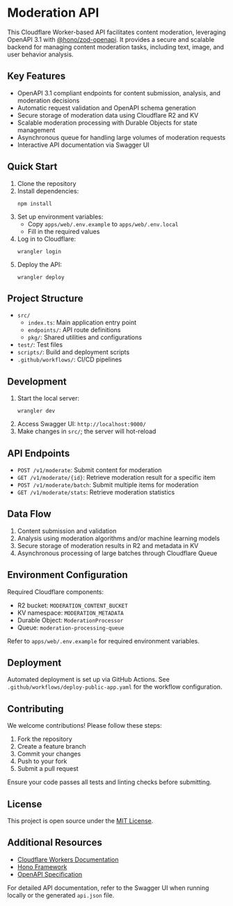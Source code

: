 # Moderation API

This Cloudflare Worker-based API facilitates content moderation, leveraging OpenAPI 3.1 with [@hono/zod-openapi](https://github.com/honojs/hono). It provides a secure and scalable backend for managing content moderation tasks, including text, image, and user behavior analysis.

## Key Features

- OpenAPI 3.1 compliant endpoints for content submission, analysis, and moderation decisions
- Automatic request validation and OpenAPI schema generation
- Secure storage of moderation data using Cloudflare R2 and KV
- Scalable moderation processing with Durable Objects for state management
- Asynchronous queue for handling large volumes of moderation requests
- Interactive API documentation via Swagger UI

## Quick Start

1. Clone the repository
2. Install dependencies:
   ```
   npm install
   ```
3. Set up environment variables:
   - Copy `apps/web/.env.example` to `apps/web/.env.local`
   - Fill in the required values
4. Log in to Cloudflare:
   ```
   wrangler login
   ```
5. Deploy the API:
   ```
   wrangler deploy
   ```

## Project Structure

- `src/`
  - `index.ts`: Main application entry point
  - `endpoints/`: API route definitions
  - `pkg/`: Shared utilities and configurations
- `test/`: Test files
- `scripts/`: Build and deployment scripts
- `.github/workflows/`: CI/CD pipelines

## Development

1. Start the local server:
   ```
   wrangler dev
   ```
2. Access Swagger UI: `http://localhost:9000/`
3. Make changes in `src/`; the server will hot-reload

## API Endpoints

- `POST /v1/moderate`: Submit content for moderation
- `GET /v1/moderate/{id}`: Retrieve moderation result for a specific item
- `POST /v1/moderate/batch`: Submit multiple items for moderation
- `GET /v1/moderate/stats`: Retrieve moderation statistics

## Data Flow

1. Content submission and validation
2. Analysis using moderation algorithms and/or machine learning models
3. Secure storage of moderation results in R2 and metadata in KV
4. Asynchronous processing of large batches through Cloudflare Queue

## Environment Configuration

Required Cloudflare components:
- R2 bucket: `MODERATION_CONTENT_BUCKET`
- KV namespace: `MODERATION_METADATA`
- Durable Object: `ModerationProcessor`
- Queue: `moderation-processing-queue`

Refer to `apps/web/.env.example` for required environment variables.

## Deployment

Automated deployment is set up via GitHub Actions. See `.github/workflows/deploy-public-app.yaml` for the workflow configuration.

## Contributing

We welcome contributions! Please follow these steps:
1. Fork the repository
2. Create a feature branch
3. Commit your changes
4. Push to your fork
5. Submit a pull request

Ensure your code passes all tests and linting checks before submitting.

## License

This project is open source under the [MIT License](LICENSE).

## Additional Resources

- [Cloudflare Workers Documentation](https://developers.cloudflare.com/workers/)
- [Hono Framework](https://hono.dev/)
- [OpenAPI Specification](https://swagger.io/specification/)

For detailed API documentation, refer to the Swagger UI when running locally or the generated `api.json` file.
